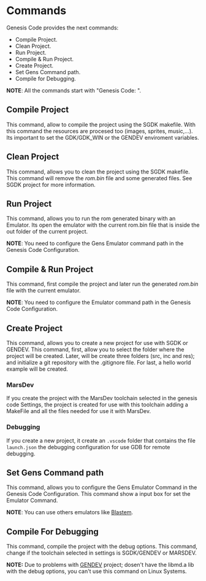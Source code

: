 # Commands

Genesis Code provides the next commands:

* Compile Project.
* Clean Project.
* Run Project.
* Compile & Run Project.
* Create Project.
* Set Gens Command path.
* Compile for Debugging.

**NOTE**: All the commands start with "Genesis Code: ".

## Compile Project

This command, allow to compile the project using the SGDK makefile. With this command the resources are procesed too (images, sprites, music,...). Its important to set the GDK/GDK_WIN or the GENDEV enviroment variables.

## Clean Project

This command, allows you to clean the project using the SGDK makefile. This command will remove the _rom.bin_ file and some generated files. See SGDK project for more information.

## Run Project

This command, allows you to run the rom generated binary with an Emulator. Its open the emulator with the current rom.bin file that is inside the out folder of the current project.

**NOTE**: You need to configure the Gens Emulator command path in the Genesis Code Configuration.

## Compile & Run Project

This command, first compile the project and later run the generated _rom.bin_ file with the current emulator.

**NOTE**: You need to configure the Emulator command path in the Genesis Code Configuration.

## Create Project

This command, allows you to create a new project for use with SGDK or GENDEV. This command, first, allow you to select the folder where the project will be created. Later, will be create three folders (src, inc and res); and initialize a git repository with the .gitignore file. For last, a hello world example will be created.

### MarsDev

If you create the project with the MarsDev toolchain selected in the genesis code Settings, the project is created for use with this toolchain adding a MakeFile and all the files needed for use it with MarsDev.

### Debugging

If you create a new project, it create an ```.vscode``` folder that contains the file ```launch.json```  the debugging configuration for use GDB for remote debugging.

## Set Gens Command path

This command, allows you to configure the Gens Emulator Command in the Genesis Code Configuration. This command show a input box for set the Emulator Command.

**NOTE**: You can use others emulators like [Blastem](https://www.retrodev.com/blastem/).

## Compile For Debugging

This command, compile the project with the debug options. This command, change if the toolchain selected in settings is SGDK/GENDEV or MARSDEV.

**NOTE:** Due to problems with [GENDEV](https://github.com/kubilus1/gendev) project; dosen't have the libmd.a lib with the debug options, you can't use this command on Linux Systems.